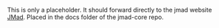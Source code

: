 This is only a placeholder. It should forward directly to the jmad website [JMad](https://jmad.io/). Placed in the docs folder of the jmad-core repo.
